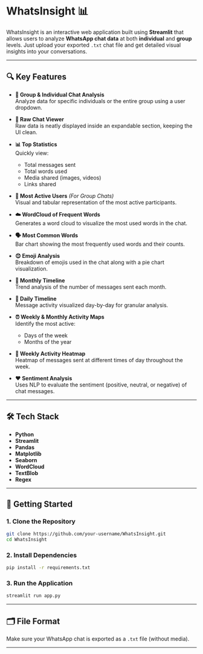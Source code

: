# WhatsInsight 📊

WhatsInsight is an interactive web application built using **Streamlit** that allows users to analyze **WhatsApp chat data** at both **individual** and **group** levels. Just upload your exported `.txt` chat file and get detailed visual insights into your conversations.

---

## 🔍 Key Features

- **👤 Group & Individual Chat Analysis**  
  Analyze data for specific individuals or the entire group using a user dropdown.

- **📄 Raw Chat Viewer**  
  Raw data is neatly displayed inside an expandable section, keeping the UI clean.

- **📊 Top Statistics**  
  Quickly view:

  - Total messages sent
  - Total words used
  - Media shared (images, videos)
  - Links shared

- **👥 Most Active Users** _(For Group Chats)_  
  Visual and tabular representation of the most active participants.

- **☁️ WordCloud of Frequent Words**  
  Generates a word cloud to visualize the most used words in the chat.

- **🗣️ Most Common Words**  
  Bar chart showing the most frequently used words and their counts.

- **😊 Emoji Analysis**  
  Breakdown of emojis used in the chat along with a pie chart visualization.

- **📆 Monthly Timeline**  
  Trend analysis of the number of messages sent each month.

- **📅 Daily Timeline**  
  Message activity visualized day-by-day for granular analysis.

- **⏰ Weekly & Monthly Activity Maps**  
  Identify the most active:

  - Days of the week
  - Months of the year

- **🧭 Weekly Activity Heatmap**  
  Heatmap of messages sent at different times of day throughout the week.

- **❤️ Sentiment Analysis**  
  Uses NLP to evaluate the sentiment (positive, neutral, or negative) of chat messages.

---

## 🛠️ Tech Stack

- **Python**
- **Streamlit**
- **Pandas**
- **Matplotlib**
- **Seaborn**
- **WordCloud**
- **TextBlob**
- **Regex**

---

## 🚀 Getting Started

### 1. Clone the Repository

```bash
git clone https://github.com/your-username/WhatsInsight.git
cd WhatsInsight
```

### 2. Install Dependencies

```bash
pip install -r requirements.txt
```

### 3. Run the Application

```bash
streamlit run app.py
```

---

## 🗂️ File Format

Make sure your WhatsApp chat is exported as a `.txt` file (without media).

---



